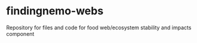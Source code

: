 # findingnemo-webs
Repository for files and code for food web/ecosystem stability and impacts component

